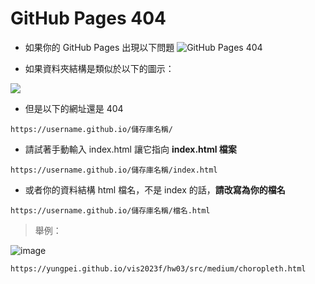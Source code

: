 # GitHub Pages 404
- 如果你的 GitHub Pages 出現以下問題
  ![](https://i.imgur.com/p9VPvqx.png "GitHub Pages 404")

* 如果資料夾結構是類似於以下的圖示：

![](https://i.imgur.com/HJrXrLj.png)

* 但是以下的網址還是 404

```
https://username.github.io/儲存庫名稱/
```

* 請試著手動輸入 index.html 讓它指向 **index.html 檔案**

```
https://username.github.io/儲存庫名稱/index.html
```

* 或者你的資料結構 html 檔名，不是 index 的話，**請改寫為你的檔名**

```
https://username.github.io/儲存庫名稱/檔名.html
```

> 舉例：

![image](https://github.com/yungpei/vis2023f/assets/90179068/26f5889a-a603-464a-b834-e875eb3c669c)

```
https://yungpei.github.io/vis2023f/hw03/src/medium/choropleth.html
```
